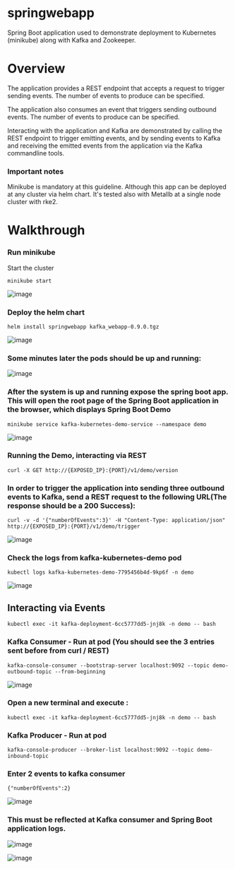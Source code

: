 # springwebapp
Spring Boot application used to demonstrate deployment to Kubernetes (minikube) along with Kafka and Zookeeper. 
# Overview
The application provides a REST endpoint that accepts a request to trigger sending events. The number of events to produce can be specified.

The application also consumes an event that triggers sending outbound events. The number of events to produce can be specified.

Interacting with the application and Kafka are demonstrated by calling the REST endpoint to trigger emitting events, and by sending events to Kafka and receiving the emitted events from the application via the Kafka commandline tools.

### Important notes
Minikube is mandatory at this guideline. Although this app can be deployed at any cluster via helm chart. It's tested also with Metallb at a single node cluster with rke2.

# Walkthrough

### Run minikube

Start the cluster
```
minikube start
```
![image](https://github.com/user-attachments/assets/7c60c509-5afb-44f6-a2f9-f03c08677588)



### Deploy the helm chart

```
helm install springwebapp kafka_webapp-0.9.0.tgz
```
![image](https://github.com/user-attachments/assets/1ed5d49e-064e-4d9c-90c4-fab350bb8343)




### Some minutes later the pods should be up and running:
![image](https://github.com/user-attachments/assets/253624e5-ab4b-4e1a-9175-0d9103879433)




### After the system is up and running expose the spring boot app. This will open the root page of the Spring Boot application in the browser, which displays Spring Boot Demo

```
minikube service kafka-kubernetes-demo-service --namespace demo
```
![image](https://github.com/user-attachments/assets/545cf61b-ba39-43f6-bdd6-997080bf6ede)




### Running the Demo, interacting via REST

```
curl -X GET http://{EXPOSED_IP}:{PORT}/v1/demo/version
```

### In order to trigger the application into sending three outbound events to Kafka, send a REST request to the following URL(The response should be a 200 Success):

```
curl -v -d '{"numberOfEvents":3}' -H "Content-Type: application/json" http://{EXPOSED_IP}:{PORT}/v1/demo/trigger
```
![image](https://github.com/user-attachments/assets/f6a3a0ed-700a-4a28-86a4-5ecf715539cc)




### Check the logs from kafka-kubernetes-demo pod

```
kubectl logs kafka-kubernetes-demo-7795456b4d-9kp6f -n demo
```
![image](https://github.com/user-attachments/assets/d44798f6-3ec0-4a0e-81bf-1883399de3c5)



## Interacting via Events

```
kubectl exec -it kafka-deployment-6cc5777dd5-jnj8k -n demo -- bash
```

### Kafka Consumer - Run at pod (You should see the 3 entries sent before from curl / REST)

```
kafka-console-consumer --bootstrap-server localhost:9092 --topic demo-outbound-topic --from-beginning
```
![image](https://github.com/user-attachments/assets/dab10b10-6cf3-45f3-9ed3-a8543d74d24d)




### Open a new terminal and execute : 

```
kubectl exec -it kafka-deployment-6cc5777dd5-jnj8k -n demo -- bash
```

### Kafka Producer - Run at pod

```
kafka-console-producer --broker-list localhost:9092 --topic demo-inbound-topic
```

### Enter 2 events to kafka consumer

```
{"numberOfEvents":2}
```
![image](https://github.com/user-attachments/assets/7a770728-3bcf-4784-8634-76b1d0033979)




### This must be reflected at Kafka consumer and Spring Boot application logs.
![image](https://github.com/user-attachments/assets/4957ac5f-d2d9-47e4-b560-ee37737b5944)

![image](https://github.com/user-attachments/assets/6ec23337-3a65-4704-bc59-50971530f234)



